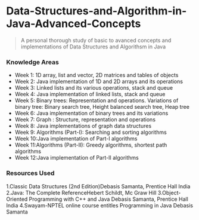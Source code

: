 # Data-Structures-and-Algorithm-in-Java-Advanced-Concepts

> A personal thorough study of basic to avanced concepts and implementations of Data Structures and Algorithsm in Java

### Knowledge Areas

- Week 1:	1D array, list and vector, 2D matrices and tables of objects
- Week 2:	Java implementation of 1D and 2D arrays and its operations
- Week 3:	Linked lists and its various operations, stack and queue
- Week 4:	Java implementation of linked lists, stack and queue
- Week 5:	Binary trees: Representation and operations. Variations of binary tree: Binary search tree, Height balanced search tree, Heap tree
- Week 6:	Java implementation of binary trees and its variations
- Week 7:	Graph : Structure, representation and operations
- Week 8:	Java implementations of graph data structures
- Week 9:	Algorithms (Part-I): Searching and sorting algorithms
- Week 10:Java implementation of Part-I algorithms
- Week 11:Algorithms (Part-II): Greedy algorithms, shortest path algorithms
- Week 12:Java implementation of Part-II algorithms

### Resources Used
1.Classic Data Structures (2nd Edition)Debasis Samanta, Prentice Hall India
2.Java: The Complete ReferenceHebert Schildt, Mc Graw Hill
3.Object-Oriented Programming with C++ and Java Debasis Samanta, Prentice Hall India
4.Swayam-NPTEL online course entitles Programming in Java Debasis Samanta
